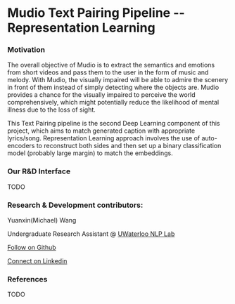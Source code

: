 # Mudio Text Pairing Pipeline -- Representation Learning

### Motivation
The overall objective of Mudio is to extract the semantics and emotions from short videos and pass them to the user in the form of music and melody.
With Mudio, the visually impaired will be able to admire the scenery in front of them instead of simply detecting where the objects are.
Mudio provides a chance for the visually impaired to perceive the world comprehensively, which might potentially reduce the likelihood of mental illness due to the loss of sight.

This Text Pairing pipeline is the second Deep Learning component of this project, which aims to match generated caption with appropriate lyrics/song.
Representation Learning approach involves the use of auto-encoders to reconstruct both sides and then set up a binary classification model (probably large margin) to match the embeddings.

### Our R&D Interface
TODO

### Research & Development contributors:
Yuanxin(Michael) Wang

Undergraduate Research Assistant @ [UWaterloo NLP Lab](https://ov-research.uwaterloo.ca/NLP_lab.html)

[Follow on Github](https://github.com/MichaelYxWang)

[Connect on Linkedin](https://www.linkedin.com/in/michael-yuanxin-wang/)


### References
TODO

